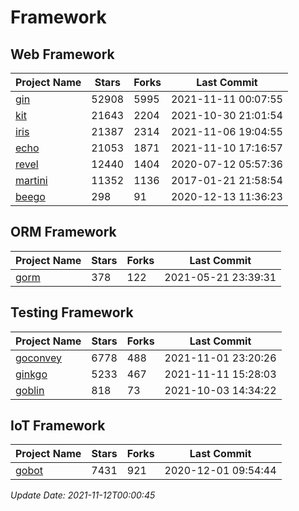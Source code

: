 # Framework

## Web Framework
| Project Name | Stars | Forks | Last Commit |
| ------------ | ----- | ----- | ----------- |
| [gin](https://github.com/gin-gonic/gin) | 52908 | 5995 | 2021-11-11 00:07:55 |
| [kit](https://github.com/go-kit/kit) | 21643 | 2204 | 2021-10-30 21:01:54 |
| [iris](https://github.com/kataras/iris) | 21387 | 2314 | 2021-11-06 19:04:55 |
| [echo](https://github.com/labstack/echo) | 21053 | 1871 | 2021-11-10 17:16:57 |
| [revel](https://github.com/revel/revel) | 12440 | 1404 | 2020-07-12 05:57:36 |
| [martini](https://github.com/go-martini/martini) | 11352 | 1136 | 2017-01-21 21:58:54 |
| [beego](https://github.com/astaxie/beego) | 298 | 91 | 2020-12-13 11:36:23 |

## ORM Framework
| Project Name | Stars | Forks | Last Commit |
| ------------ | ----- | ----- | ----------- |
| [gorm](https://github.com/jinzhu/gorm) | 378 | 122 | 2021-05-21 23:39:31 |

## Testing Framework
| Project Name | Stars | Forks | Last Commit |
| ------------ | ----- | ----- | ----------- |
| [goconvey](https://github.com/smartystreets/goconvey) | 6778 | 488 | 2021-11-01 23:20:26 |
| [ginkgo](https://github.com/onsi/ginkgo) | 5233 | 467 | 2021-11-11 15:28:03 |
| [goblin](https://github.com/franela/goblin) | 818 | 73 | 2021-10-03 14:34:22 |

## IoT Framework
| Project Name | Stars | Forks | Last Commit |
| ------------ | ----- | ----- | ----------- |
| [gobot](https://github.com/hybridgroup/gobot) | 7431 | 921 | 2020-12-01 09:54:44 |

*Update Date: 2021-11-12T00:00:45*